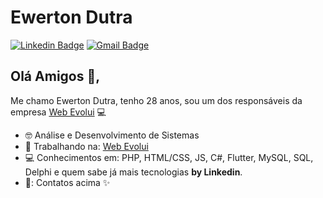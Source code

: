 # Ewerton Dutra
[![Linkedin Badge](https://img.shields.io/badge/-Ewerton_Dutra-blue?style=flat-square&logo=Linkedin&logoColor=white&link=https://www.linkedin.com/in/ewerton-dutra/)](https://www.linkedin.com/in/ewerton-dutra/) 
[![Gmail Badge](https://img.shields.io/badge/-ewerton@webevolui.com.br-c14438?style=flat-square&logo=Gmail&logoColor=white&link=mailto:ewerton@webevolui.com.br)](mailto:ewerton@webevolui.com.br)

## Olá Amigos 👋, 
Me chamo Ewerton Dutra, tenho 28 anos, sou um dos responsáveis da empresa [Web Evolui](https://webevolui.com.br/) :computer:

- :nerd_face: Análise e Desenvolvimento de Sistemas
- :briefcase: Trabalhando na: [Web Evolui](https://webevolui.com.br/)
- :computer: Conhecimentos em: PHP, HTML/CSS, JS, C#, Flutter, MySQL, SQL, Delphi e quem sabe já mais tecnologias **by Linkedin**.
- 💬: Contatos acima ✨

